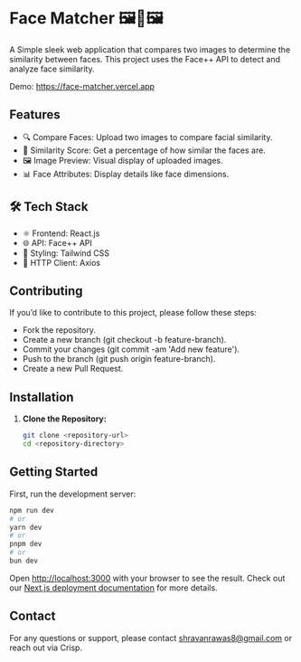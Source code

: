 # Face Matcher 🖼️🤝🖼️

A Simple sleek web application that compares two images to determine the similarity between faces. This project uses the Face++ API to detect and analyze face similarity.

Demo: https://face-matcher.vercel.app

## Features

  - 🔍 Compare Faces: Upload two images to compare facial similarity.
  - 🎯 Similarity Score: Get a percentage of how similar the faces are.
  - 🖼️ Image Preview: Visual display of uploaded images.
  - 📊 Face Attributes: Display details like face dimensions.
    

## 🛠️ Tech Stack

  - ⚛️ Frontend: React.js
  - 🌐 API: Face++ API
  - 🎨 Styling: Tailwind CSS
  - 📡 HTTP Client: Axios

## Contributing

If you’d like to contribute to this project, please follow these steps:

  - Fork the repository.
  - Create a new branch (git checkout -b feature-branch).
  - Commit your changes (git commit -am 'Add new feature').
  - Push to the branch (git push origin feature-branch).
  - Create a new Pull Request.
   
## Installation

1. **Clone the Repository:**
   
   ```bash
   git clone <repository-url>
   cd <repository-directory>

## Getting Started

First, run the development server:

```bash
npm run dev
# or
yarn dev
# or
pnpm dev
# or
bun dev
```

Open [http://localhost:3000](http://localhost:3000) with your browser to see the result.
Check out our [Next.js deployment documentation](https://nextjs.org/docs/deployment) for more details.

## Contact
For any questions or support, please contact shravanrawas8@gmail.com or reach out via Crisp.
